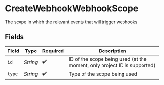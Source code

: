 # CreateWebhookWebhookScope

The scope in which the relevant events that will trigger webhooks


## Fields

| Field                                                                    | Type                                                                     | Required                                                                 | Description                                                              |
| ------------------------------------------------------------------------ | ------------------------------------------------------------------------ | ------------------------------------------------------------------------ | ------------------------------------------------------------------------ |
| `id`                                                                     | *String*                                                                 | :heavy_check_mark:                                                       | ID of the scope being used (at the moment, only project ID is supported) |
| `type`                                                                   | *String*                                                                 | :heavy_check_mark:                                                       | Type of the scope being used                                             |